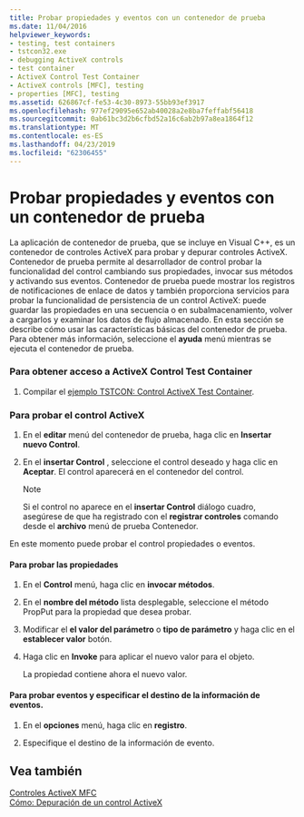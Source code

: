 ```yaml
---
title: Probar propiedades y eventos con un contenedor de prueba
ms.date: 11/04/2016
helpviewer_keywords:
- testing, test containers
- tstcon32.exe
- debugging ActiveX controls
- test container
- ActiveX Control Test Container
- ActiveX controls [MFC], testing
- properties [MFC], testing
ms.assetid: 626867cf-fe53-4c30-8973-55bb93ef3917
ms.openlocfilehash: 977ef29095e652ab40028a2e8ba7feffabf56418
ms.sourcegitcommit: 0ab61bc3d2b6cfbd52a16c6ab2b97a8ea1864f12
ms.translationtype: MT
ms.contentlocale: es-ES
ms.lasthandoff: 04/23/2019
ms.locfileid: "62306455"
---
```

# <a name="testing-properties-and-events-with-test-container"></a>Probar propiedades y eventos con un contenedor de prueba

La aplicación de contenedor de prueba, que se incluye en Visual C++, es un contenedor de controles ActiveX para probar y depurar controles ActiveX. Contenedor de prueba permite al desarrollador de control probar la funcionalidad del control cambiando sus propiedades, invocar sus métodos y activando sus eventos. Contenedor de prueba puede mostrar los registros de notificaciones de enlace de datos y también proporciona servicios para probar la funcionalidad de persistencia de un control ActiveX: puede guardar las propiedades en una secuencia o en subalmacenamiento, volver a cargarlos y examinar los datos de flujo almacenado. En esta sección se describe cómo usar las características básicas del contenedor de prueba. Para obtener más información, seleccione el **ayuda** menú mientras se ejecuta el contenedor de prueba.

### <a name="to-access-the-activex-control-test-container"></a>Para obtener acceso a ActiveX Control Test Container

1. Compilar el [ejemplo TSTCON: Control ActiveX Test Container](../overview/visual-cpp-samples.md).

### <a name="to-test-your-activex-control"></a>Para probar el control ActiveX

1. En el **editar** menú del contenedor de prueba, haga clic en **Insertar nuevo Control**.

1. En el **insertar Control** , seleccione el control deseado y haga clic en **Aceptar**. El control aparecerá en el contenedor del control.

    > [!NOTE]
    >  Si el control no aparece en el **insertar Control** diálogo cuadro, asegúrese de que ha registrado con el **registrar controles** comando desde el **archivo** menú de prueba Contenedor.

En este momento puede probar el control propiedades o eventos.

#### <a name="to-test-properties"></a>Para probar las propiedades

1. En el **Control** menú, haga clic en **invocar métodos**.

1. En el **nombre del método** lista desplegable, seleccione el método PropPut para la propiedad que desea probar.

1. Modificar el **el valor del parámetro** o **tipo de parámetro** y haga clic en el **establecer valor** botón.

1. Haga clic en **Invoke** para aplicar el nuevo valor para el objeto.

   La propiedad contiene ahora el nuevo valor.

#### <a name="to-test-events-and-specify-the-destination-of-event-information"></a>Para probar eventos y especificar el destino de la información de eventos.

1. En el **opciones** menú, haga clic en **registro**.

1. Especifique el destino de la información de evento.

## <a name="see-also"></a>Vea también

[Controles ActiveX MFC](../mfc/mfc-activex-controls.md)<br/>
[Cómo: Depuración de un control ActiveX](/visualstudio/debugger/how-to-debug-an-activex-control)
